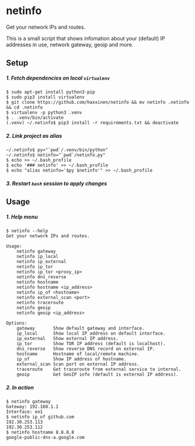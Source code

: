 # netinfo
Get your network IPs and routes.

This is a small script that shows infomation about your (default) IP addresses in use, network gateway, geoip and more.

## Setup

##### 1. Fetch dependencies on local `virtualenv`
```console
$ sudo apt-get install python3-pip
$ sudo pip3 install virtualenv
$ git clone https://github.com/haxxinen/netinfo && mv netinfo .netinfo && cd .netinfo
$ virtualenv -p python3 .venv
$ . .venv/bin/activate
(.venv) ~/.netinfo$ pip3 install -r requirements.txt && deactivate
```

##### 2. Link project as alias
```console
~/.netinfo$ py="`pwd`/.venv/bin/python"
~/.netinfo$ netinfo="`pwd`/netinfo.py"
$ echo >> ~/.bash_profile
$ echo '### netinfo' >> ~/.bash_profile
$ echo "alias netinfo='$py $netinfo'" >> ~/.bash_profile
```

##### 3. Restart `bash` session to apply changes


## Usage

##### 1. Help menu
```console
$ netinfo --help
Get your network IPs and routes.

Usage:
    netinfo gateway
    netinfo ip_local
    netinfo ip_external
    netinfo ip_tor
    netinfo ip_tor <proxy_ip>
    netinfo dns_reverse
    netinfo hostname
    netinfo hostname <ip_address>
    netinfo ip_of <hostname>
    netinfo external_scan <port>
    netinfo traceroute
    netinfo geoip
    netinfo geoip <ip_address>

Options:
    gateway       Show default gateway and interface.
    ip_local      Show local IP address on default interface.
    ip_external   Show external IP address.
    ip_tor        Show TOR IP address (default is localhost).
    dns_reverse   Show reverse DNS record on external IP.
    hostname      Hostname of local/remote machine.
    ip_of         Show IP address of hostname.
    external_scan Scan port on external IP address.
    traceroute    Get traceroute from external service to internal.
    geoip         Get GeoIP info (default is external IP address).
```

##### 2. In action
```console
$ netinfo gateway
Gateway: 192.168.1.1
Interface: en1
$ netinfo ip_of github.com
192.30.253.113
192.30.253.112
$ netinfo hostname 8.8.8.8
google-public-dns-a.google.com
```
